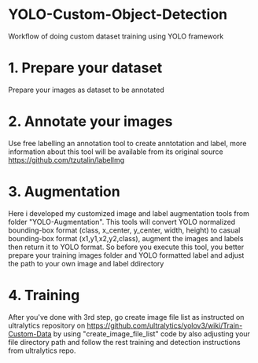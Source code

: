 # YOLO-Custom-Object-Detection
Workflow of doing custom dataset training using YOLO framework

# 1. Prepare your dataset
Prepare your images as dataset to be annotated

# 2. Annotate your images
Use free labelling an annotation tool to create anntotation and label, more information about this tool will be available from its original source https://github.com/tzutalin/labelImg

# 3. Augmentation
Here i developed my customized image and label augmentation tools from folder "YOLO-Augmentation". This tools will convert YOLO normalized bounding-box format (class, x_center, y_center, width, height) to casual bounding-box format (x1,y1,x2,y2,class), augment the images and labels then return it to YOLO format. 
So before you execute this tool, you better prepare your training images folder and YOLO formatted label and adjust the path to your own image and label ddirectory

# 4. Training
After you've done with 3rd step, go create image file list as instructed on ultralytics repository on https://github.com/ultralytics/yolov3/wiki/Train-Custom-Data by using "create_image_file_list" code by also adjusting your file directory path and follow the rest training and detection instructions from ultralytics repo.
